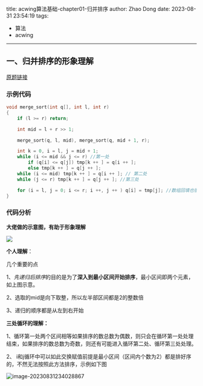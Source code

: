 title: acwing算法基础-chapter01-归并排序
author: Zhao Dong
date: 2023-08-31 23:54:19
tags:

- 算法
- acwing

---



## **一、归并排序的形象理解**

[原题链接](https://www.acwing.com/problem/content/description/789/)

### **示例代码**

```c++
void merge_sort(int q[], int l, int r)
{
    if (l >= r) return;

    int mid = l + r >> 1;

    merge_sort(q, l, mid), merge_sort(q, mid + 1, r);

    int k = 0, i = l, j = mid + 1;
    while (i <= mid && j <= r) //第一处
        if (q[i] <= q[j]) tmp[k ++ ] = q[i ++ ];
        else tmp[k ++ ] = q[j ++ ];
    while (i <= mid) tmp[k ++ ] = q[i ++ ]; // 第二处
    while (j <= r) tmp[k ++ ] = q[j ++ ]; //第三处

    for (i = l, j = 0; i <= r; i ++, j ++ ) q[i] = tmp[j]; //数组回填也很重要
}

```

### **代码分析**

**大佬做的示意图，有助于形象理解**

![](https://raw.githubusercontent.com/zhaodong462502/markdownImage/picgo/1130_4cf170747a-3.png)

**个人理解**：

几个重要的点

1、*先递归后排序*的目的是为了**深入到最小区间开始排序**，最小区间即两个元素，如上图示意。

2、选取的mid是向下取整，所以左半部区间都是2的整数倍

3、递归的顺序都是从左到右开始

**三处循环的理解：**

1、循环第一处两个区间相等如果排序的数总数为偶数，则只会在循环第一处处理结束，如果排序的数总数为奇数，则还有可能进入循环第二处、循环第三处处理。

2、 i和j循环中可以如此交换赋值前提是最小区间（区间内个数为2）都是排好序的，不然无法按照此方法排序，示例如下图

![image-20230831234028867](https://s2.loli.net/2023/09/22/YFu1wE9CKDWtmMl.png)

